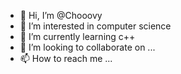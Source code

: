 - 👋 Hi, I’m @Chooovy
- 👀 I’m interested in computer science
- 🌱 I’m currently learning c++
- 💞️ I’m looking to collaborate on ...
- 📫 How to reach me ...

<!---
Chooovy/Chooovy is a ✨ special ✨ repository because its `README.md` (this file) appears on your GitHub profile.
You can click the Preview link to take a look at your changes.
--->

